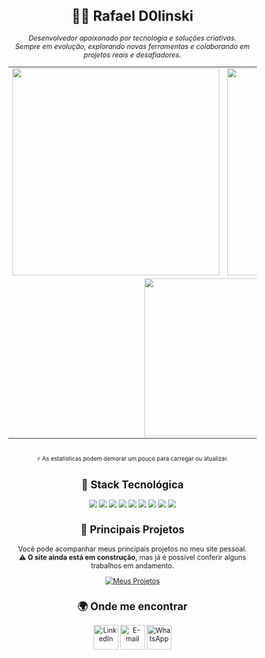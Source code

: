 <h1 align="center">👨‍💻 Rafael D0linski</h1>
<p align="center">
  <i>Desenvolvedor apaixonado por tecnologia e soluções criativas.<br>
  Sempre em evolução, explorando novas ferramentas e colaborando em projetos reais e desafiadores.</i>
</p>

<div align="center">
  <table align="center">
    <tr>
      <td>
        <picture>
          <source srcset="https://github-readme-stats.vercel.app/api?username=RafaelD0linski&show_icons=true&hide_border=true&theme=radical" media="(prefers-color-scheme: dark)" />
          <source srcset="https://github-readme-stats.vercel.app/api?username=RafaelD0linski&show_icons=true&hide_border=true&theme=default" media="(prefers-color-scheme: light), (prefers-color-scheme: no-preference)" />
          <img src="https://github-readme-stats.vercel.app/api?username=RafaelD0linski&show_icons=true&hide_border=true&theme=default" width="420" />
        </picture>
      </td>
      <td>
        <picture>
          <source srcset="https://streak-stats.demolab.com?user=RafaelD0linski&theme=radical&hide_border=true&locale=pt_BR" media="(prefers-color-scheme: dark)" />
          <source srcset="https://streak-stats.demolab.com?user=RafaelD0linski&theme=default&hide_border=true&locale=pt_BR" media="(prefers-color-scheme: light), (prefers-color-scheme: no-preference)" />
          <img src="https://streak-stats.demolab.com?user=RafaelD0linski&theme=default&hide_border=true&locale=pt_BR" width="420" />
        </picture>
      </td>
    </tr>
    <tr>
      <td colspan="2" align="center">
        <picture>
          <source srcset="https://github-readme-stats.vercel.app/api/top-langs/?username=RafaelD0linski&hide_border=true&theme=radical" media="(prefers-color-scheme: dark)" />
          <source srcset="https://github-readme-stats.vercel.app/api/top-langs/?username=RafaelD0linski&hide_border=true&theme=default" media="(prefers-color-scheme: light), (prefers-color-scheme: no-preference)" />
          <img src="https://github-readme-stats.vercel.app/api/top-langs/?username=RafaelD0linski&hide_border=true&theme=default" width="320" />
        </picture>
      </td>
    </tr>
  </table>
  <br>
  <sub>⚡ As estatísticas podem demorar um pouco para carregar ou atualizar.</sub>
</div>

  <!-- Linguagens mais usadas -->
<h2 align="center">🧠 Stack Tecnológica</h2>

<div align="center">

[<img src="https://skillicons.dev/icons?i=flutter" />](https://flutter.dev/)
[<img src="https://skillicons.dev/icons?i=dart" />](https://dart.dev/)
[<img src="https://skillicons.dev/icons?i=postgresql" />](https://www.postgresql.org/)
[<img src="https://skillicons.dev/icons?i=github" />](https://github.com/)
[<img src="https://skillicons.dev/icons?i=figma" />](https://www.figma.com/)
[<img src="https://skillicons.dev/icons?i=git" />](https://git-scm.com/)
[<img src="https://skillicons.dev/icons?i=cs" />](https://learn.microsoft.com/pt-br/dotnet/csharp/)
[<img src="https://skillicons.dev/icons?i=dotnet" />](https://dotnet.microsoft.com/)
[<img src="https://skillicons.dev/icons?i=jira" />](https://www.atlassian.com/software/jira)

</div>



<h2 align="center">🚀 Principais Projetos</h2>
<div align="center">
  <p>
    Você pode acompanhar meus principais projetos no meu site pessoal.<br>
    <b>⚠️ O site ainda está em construção</b>, mas já é possível conferir alguns trabalhos em andamento.
  </p>
  <a href="https://principais-porjetos.vercel.app/" target="_blank">
    <img src="https://img.shields.io/badge/🚀 Acessar meus projetos-6C63FF?style=for-the-badge&logo=vercel&logoColor=white" alt="Meus Projetos" />
  </a>
</div>

<h2 align="center">🌍 Onde me encontrar</h2>

<div align="center">

[<img src="https://skillicons.dev/icons?i=linkedin" height="50" alt="LinkedIn" />](https://www.linkedin.com/in/rafael-dolinski/) 
[<img src="https://skillicons.dev/icons?i=gmail" height="50" alt="E-mail" />](mailto:rafaeldolinski14@gmail.com) 
[<img src="https://cdn.simpleicons.org/whatsapp/25D366" height="50" alt="WhatsApp" />](https://wa.me/5546991382310) 

</div>
